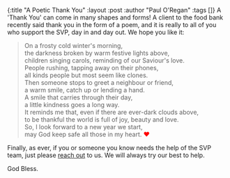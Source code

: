{:title "A Poetic Thank You"
 :layout :post
 :author "Paul O'Regan"
 :tags []}
A 'Thank You' can come in many shapes and forms! A client to the food bank recently said thank you in the form of a poem, and it is really to all of you who support the SVP, day in and day out. We hope you like it:


> On a frosty cold winter's morning,<br/>
> the darkness broken by warm festive lights above,<br/>
> children singing carols, reminding of our Saviour's love.<br/>
> People rushing, tapping away on their phones,<br/>
> all kinds people but most seem like clones.<br/>
> Then someone stops to greet a neighbour or friend,<br/>
> a warm smile, catch up or lending a hand.<br/>
> A smile that carries through their day,<br/>
> a little kindness goes a long way.<br/>
> It reminds me that, even if there are ever-dark clouds above,<br/>
> to be thankful the world is full of joy, beauty and love.<br/>
> So, I look forward to a new year we start,<br/>
> may God keep safe all those in my heart. <span style="color:red">❤</span><br/>


Finally, as ever, if you or someone you know needs the help of the SVP team, just please [reach out](../../pages-output/contact/) to us. We will always try our best to help.

God Bless.
